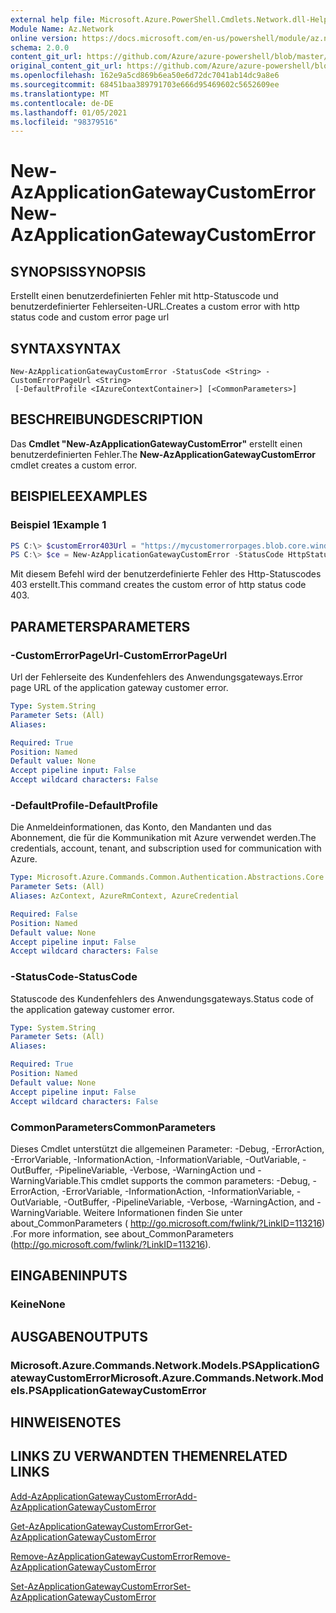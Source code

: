 ```yaml
---
external help file: Microsoft.Azure.PowerShell.Cmdlets.Network.dll-Help.xml
Module Name: Az.Network
online version: https://docs.microsoft.com/en-us/powershell/module/az.network/new-azapplicationgatewaycustomerror
schema: 2.0.0
content_git_url: https://github.com/Azure/azure-powershell/blob/master/src/Network/Network/help/New-AzApplicationGatewayCustomError.md
original_content_git_url: https://github.com/Azure/azure-powershell/blob/master/src/Network/Network/help/New-AzApplicationGatewayCustomError.md
ms.openlocfilehash: 162e9a5cd869b6ea50e6d72dc7041ab14dc9a8e6
ms.sourcegitcommit: 68451baa389791703e666d95469602c5652609ee
ms.translationtype: MT
ms.contentlocale: de-DE
ms.lasthandoff: 01/05/2021
ms.locfileid: "98379516"
---
```

# <span data-ttu-id="05070-101">New-AzApplicationGatewayCustomError</span><span class="sxs-lookup"><span data-stu-id="05070-101">New-AzApplicationGatewayCustomError</span></span>

## <span data-ttu-id="05070-102">SYNOPSIS</span><span class="sxs-lookup"><span data-stu-id="05070-102">SYNOPSIS</span></span>
<span data-ttu-id="05070-103">Erstellt einen benutzerdefinierten Fehler mit http-Statuscode und benutzerdefinierter Fehlerseiten-URL.</span><span class="sxs-lookup"><span data-stu-id="05070-103">Creates a custom error with http status code and custom error page url</span></span> 

## <span data-ttu-id="05070-104">SYNTAX</span><span class="sxs-lookup"><span data-stu-id="05070-104">SYNTAX</span></span>

```
New-AzApplicationGatewayCustomError -StatusCode <String> -CustomErrorPageUrl <String>
 [-DefaultProfile <IAzureContextContainer>] [<CommonParameters>]
```

## <span data-ttu-id="05070-105">BESCHREIBUNG</span><span class="sxs-lookup"><span data-stu-id="05070-105">DESCRIPTION</span></span>
<span data-ttu-id="05070-106">Das **Cmdlet "New-AzApplicationGatewayCustomError"** erstellt einen benutzerdefinierten Fehler.</span><span class="sxs-lookup"><span data-stu-id="05070-106">The **New-AzApplicationGatewayCustomError** cmdlet creates a custom error.</span></span>

## <span data-ttu-id="05070-107">BEISPIELE</span><span class="sxs-lookup"><span data-stu-id="05070-107">EXAMPLES</span></span>

### <span data-ttu-id="05070-108">Beispiel 1</span><span class="sxs-lookup"><span data-stu-id="05070-108">Example 1</span></span>
```powershell
PS C:\> $customError403Url = "https://mycustomerrorpages.blob.core.windows.net/errorpages/403-another.htm"
PS C:\> $ce = New-AzApplicationGatewayCustomError -StatusCode HttpStatus403 -CustomErrorPageUrl $customError403Url
```

<span data-ttu-id="05070-109">Mit diesem Befehl wird der benutzerdefinierte Fehler des Http-Statuscodes 403 erstellt.</span><span class="sxs-lookup"><span data-stu-id="05070-109">This command creates the custom error of http status code 403.</span></span>

## <span data-ttu-id="05070-110">PARAMETERS</span><span class="sxs-lookup"><span data-stu-id="05070-110">PARAMETERS</span></span>

### <span data-ttu-id="05070-111">-CustomErrorPageUrl</span><span class="sxs-lookup"><span data-stu-id="05070-111">-CustomErrorPageUrl</span></span>
<span data-ttu-id="05070-112">Url der Fehlerseite des Kundenfehlers des Anwendungsgateways.</span><span class="sxs-lookup"><span data-stu-id="05070-112">Error page URL of the application gateway customer error.</span></span>

```yaml
Type: System.String
Parameter Sets: (All)
Aliases:

Required: True
Position: Named
Default value: None
Accept pipeline input: False
Accept wildcard characters: False
```

### <span data-ttu-id="05070-113">-DefaultProfile</span><span class="sxs-lookup"><span data-stu-id="05070-113">-DefaultProfile</span></span>
<span data-ttu-id="05070-114">Die Anmeldeinformationen, das Konto, den Mandanten und das Abonnement, die für die Kommunikation mit Azure verwendet werden.</span><span class="sxs-lookup"><span data-stu-id="05070-114">The credentials, account, tenant, and subscription used for communication with Azure.</span></span>

```yaml
Type: Microsoft.Azure.Commands.Common.Authentication.Abstractions.Core.IAzureContextContainer
Parameter Sets: (All)
Aliases: AzContext, AzureRmContext, AzureCredential

Required: False
Position: Named
Default value: None
Accept pipeline input: False
Accept wildcard characters: False
```

### <span data-ttu-id="05070-115">-StatusCode</span><span class="sxs-lookup"><span data-stu-id="05070-115">-StatusCode</span></span>
<span data-ttu-id="05070-116">Statuscode des Kundenfehlers des Anwendungsgateways.</span><span class="sxs-lookup"><span data-stu-id="05070-116">Status code of the application gateway customer error.</span></span>

```yaml
Type: System.String
Parameter Sets: (All)
Aliases:

Required: True
Position: Named
Default value: None
Accept pipeline input: False
Accept wildcard characters: False
```

### <span data-ttu-id="05070-117">CommonParameters</span><span class="sxs-lookup"><span data-stu-id="05070-117">CommonParameters</span></span>
<span data-ttu-id="05070-118">Dieses Cmdlet unterstützt die allgemeinen Parameter: -Debug, -ErrorAction, -ErrorVariable, -InformationAction, -InformationVariable, -OutVariable, -OutBuffer, -PipelineVariable, -Verbose, -WarningAction und -WarningVariable.</span><span class="sxs-lookup"><span data-stu-id="05070-118">This cmdlet supports the common parameters: -Debug, -ErrorAction, -ErrorVariable, -InformationAction, -InformationVariable, -OutVariable, -OutBuffer, -PipelineVariable, -Verbose, -WarningAction, and -WarningVariable.</span></span> <span data-ttu-id="05070-119">Weitere Informationen finden Sie unter about_CommonParameters ( http://go.microsoft.com/fwlink/?LinkID=113216) .</span><span class="sxs-lookup"><span data-stu-id="05070-119">For more information, see about_CommonParameters (http://go.microsoft.com/fwlink/?LinkID=113216).</span></span>

## <span data-ttu-id="05070-120">EINGABEN</span><span class="sxs-lookup"><span data-stu-id="05070-120">INPUTS</span></span>

### <span data-ttu-id="05070-121">Keine</span><span class="sxs-lookup"><span data-stu-id="05070-121">None</span></span>

## <span data-ttu-id="05070-122">AUSGABEN</span><span class="sxs-lookup"><span data-stu-id="05070-122">OUTPUTS</span></span>

### <span data-ttu-id="05070-123">Microsoft.Azure.Commands.Network.Models.PSApplicationGatewayCustomError</span><span class="sxs-lookup"><span data-stu-id="05070-123">Microsoft.Azure.Commands.Network.Models.PSApplicationGatewayCustomError</span></span>

## <span data-ttu-id="05070-124">HINWEISE</span><span class="sxs-lookup"><span data-stu-id="05070-124">NOTES</span></span>

## <span data-ttu-id="05070-125">LINKS ZU VERWANDTEN THEMEN</span><span class="sxs-lookup"><span data-stu-id="05070-125">RELATED LINKS</span></span>

[<span data-ttu-id="05070-126">Add-AzApplicationGatewayCustomError</span><span class="sxs-lookup"><span data-stu-id="05070-126">Add-AzApplicationGatewayCustomError</span></span>](./Add-AzApplicationGatewayCustomError.md)

[<span data-ttu-id="05070-127">Get-AzApplicationGatewayCustomError</span><span class="sxs-lookup"><span data-stu-id="05070-127">Get-AzApplicationGatewayCustomError</span></span>](./Get-AzApplicationGatewayCustomError.md)

[<span data-ttu-id="05070-128">Remove-AzApplicationGatewayCustomError</span><span class="sxs-lookup"><span data-stu-id="05070-128">Remove-AzApplicationGatewayCustomError</span></span>](./Remove-AzApplicationGatewayCustomError.md)

[<span data-ttu-id="05070-129">Set-AzApplicationGatewayCustomError</span><span class="sxs-lookup"><span data-stu-id="05070-129">Set-AzApplicationGatewayCustomError</span></span>](./Set-AzApplicationGatewayCustomError.md)
